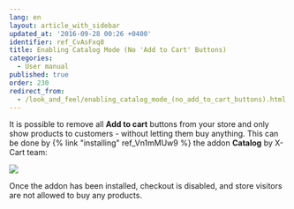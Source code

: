 ```yaml
---
lang: en
layout: article_with_sidebar
updated_at: '2016-09-28 00:26 +0400'
identifier: ref_CvAsFxq8
title: Enabling Catalog Mode (No 'Add to Cart' Buttons)
categories:
  - User manual
published: true
order: 230
redirect_from:
  - /look_and_feel/enabling_catalog_mode_(no_add_to_cart_buttons).html
---
```

It is possible to remove all **Add to cart** buttons from your store and only show products to customers - without letting them buy anything. This can be done by {% link "installing" ref_Vn1mMUw9 %} the addon **Catalog** by X-Cart team:

![]({{site.baseurl}}/attachments/6389782/6586395.png)

Once the addon has been installed, checkout is disabled, and store visitors are not allowed to buy any products.
